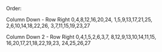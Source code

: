 Order:

Column Down - Row Right
0,4,8,12,16,20,24,
1,5,9,13,17,21,25,
2,6,10,14,18,22,26,
3,7,11,15,19,23,27

Column Down 2 - Row Right
0,4,1,5,2,6,3,7,
8,12,9,13,10,14,11,15,
16,20,17,21,18,22,19,23,
24,25,26,27

